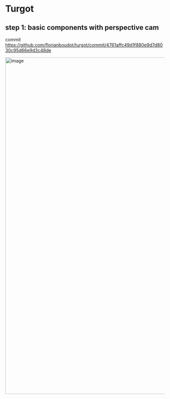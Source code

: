 # Turgot

## step 1: basic components with perspective cam
commit https://github.com/florianboudot/turgot/commit/4761affc49d1f880e9d7d8030c95d66e9d3c48de

<img width="1065" alt="image" src="https://user-images.githubusercontent.com/932133/200683412-efbd86b9-c95e-48c4-bb00-d00859c10b19.png">

